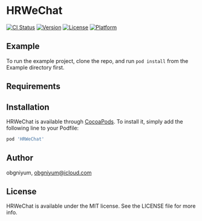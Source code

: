 # HRWeChat

[![CI Status](http://img.shields.io/travis/obgniyum/HRWeChat.svg?style=flat)](https://travis-ci.org/obgniyum/HRWeChat)
[![Version](https://img.shields.io/cocoapods/v/HRWeChat.svg?style=flat)](http://cocoapods.org/pods/HRWeChat)
[![License](https://img.shields.io/cocoapods/l/HRWeChat.svg?style=flat)](http://cocoapods.org/pods/HRWeChat)
[![Platform](https://img.shields.io/cocoapods/p/HRWeChat.svg?style=flat)](http://cocoapods.org/pods/HRWeChat)

## Example

To run the example project, clone the repo, and run `pod install` from the Example directory first.

## Requirements

## Installation

HRWeChat is available through [CocoaPods](http://cocoapods.org). To install
it, simply add the following line to your Podfile:

```ruby
pod 'HRWeChat'
```

## Author

obgniyum, obgniyum@icloud.com

## License

HRWeChat is available under the MIT license. See the LICENSE file for more info.
